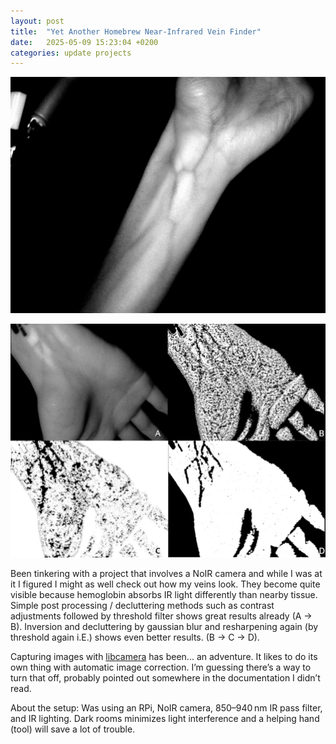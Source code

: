 ```yaml
---
layout: post
title:  "Yet Another Homebrew Near-Infrared Vein Finder"
date:   2025-05-09 15:23:04 +0200
categories: update projects
---
```

![Screencap of veins in an arm using a pi camera module, IR filter and lights.](/images/1746804975_image.png)

![Screencap of veins in an arm using a pi camera module, IR filter and lights.](/images/1746804975_image2.jpg)

Been tinkering with a project that involves a NoIR camera and while I was at it I figured I might as well check out how my veins look. They become quite visible because hemoglobin absorbs IR light differently than nearby tissue. Simple post processing / decluttering methods such as contrast adjustments followed by threshold filter shows great results already (A -> B). Inversion and decluttering by gaussian blur and resharpening again (by threshold again i.E.) shows even better results. (B -> C -> D). 

Capturing images with [libcamera](https://github.com/raspberrypi/libcamera) has been... an adventure. It likes to do its own thing with automatic image correction. I’m guessing there’s a way to turn that off, probably pointed out somewhere in the documentation I didn’t read.

About the setup: Was using an RPi, NoIR camera, 850–940 nm IR pass filter, and IR lighting. Dark rooms minimizes light interference and a helping hand (tool) will save a lot of trouble.